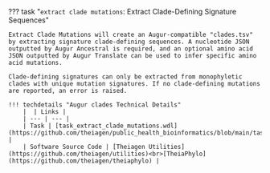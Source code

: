 ??? task "`extract clade mutations`: Extract Clade-Defining Signature Sequences"

    Extract Clade Mutations will create an Augur-compatible "clades.tsv" by extracting signature clade-defining sequences. A nucleotide JSON outputted by Augur Ancestral is required, and an optional amino acid JSON outputted by Augur Translate can be used to infer specific amino acid mutations. 

    Clade-defining signatures can only be extracted from monophyletic clades with unique mutation signatures. If no clade-defining mutations are reported, an error is raised. 

    !!! techdetails "Augur clades Technical Details"        
        |  | Links |
        | --- | --- |
        | Task | [task_extract_clade_mutations.wdl](https://github.com/theiagen/public_health_bioinformatics/blob/main/tasks/phylogenetic_inference/augur/task_extract_clade_mutations.wdl) |
        | Software Source Code | [Theiagen Utilities](https://github.com/theiagen/utilities)<br>[TheiaPhylo](https://github.com/theiagen/theiaphylo) |

